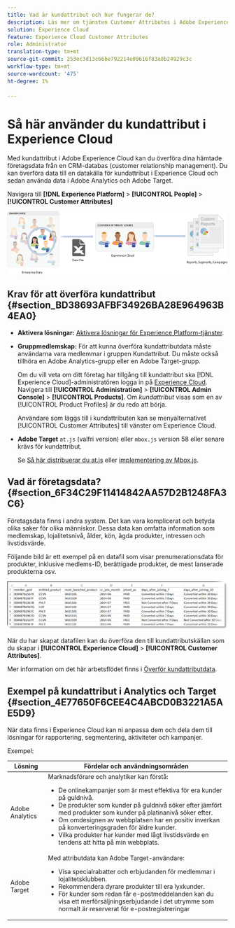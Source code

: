```yaml
---
title: Vad är kundattribut och hur fungerar de?
description: Läs mer om tjänsten Customer Attributes i Adobe Experience Cloud. Upptäck hur du överför kundattributdata för användning i Adobe Analytics och Adobe Target.
solution: Experience Cloud
feature: Experience Cloud Customer Attributes
role: Administrator
translation-type: tm+mt
source-git-commit: 253ec3d13c66be792214e09616f83e8b24929c3c
workflow-type: tm+mt
source-wordcount: '475'
ht-degree: 1%

---
```



# Så här använder du kundattribut i Experience Cloud

Med kundattribut i Adobe Experience Cloud kan du överföra dina hämtade företagsdata från en CRM-databas (customer relationship management). Du kan överföra data till en datakälla för kundattribut i Experience Cloud och sedan använda data i Adobe Analytics och Adobe Target.

Navigera till **[!DNL Experience Platform]** > **[!UICONTROL People]** > **[!UICONTROL Customer Attributes]**

![](assets/custom_reports.png)

## Krav för att överföra kundattribut {#section_BD38693AFBF34926BA28E964963B4EA0}

* **Aktivera lösningar:** [Aktivera lösningar för Experience Platform-tjänster](../core-services/core-services.md#concept_07ED1D5C64234E77976E6D572E78FB9C).

* **Gruppmedlemskap:** För att kunna överföra kundattributdata måste användarna vara medlemmar i gruppen [ ](../admin-getting-started/admin-getting-started.md#task_3295A85536BF48899A1AB40D207E77E9)Kundattribut. Du måste också tillhöra en Adobe Analytics-grupp eller en Adobe Target-grupp.

   Om du vill veta om ditt företag har tillgång till kundattribut ska [!DNL Experience Cloud]-administratören logga in på [Experience Cloud](https://experience.adobe.com). Navigera till **[!UICONTROL Administration]** > **[!UICONTROL Admin Console]** > **[!UICONTROL Products]**. Om *kundattribut* visas som en av [!UICONTROL Product Profiles] är du redo att börja.

   Användare som läggs till i kundattributen kan se menyalternativet [!UICONTROL Customer Attributes] till vänster om Experience Cloud.

* **Adobe Target** `at.js`  (valfri version) eller  `mbox.js` version 58 eller senare krävs för kundattribut.

   Se [Så här distribuerar du at.js](https://docs.adobe.com/content/help/en/target/using/implement-target/client-side/deploy-at-js/how-to-deployatjs.html) eller [implementering av Mbox.js](https://docs.adobe.com/content/help/en/target/using/implement-target/client-side/mbox-implement/mbox-download.html).

## Vad är företagsdata? {#section_6F34C29F11414842AA57D2B1248FA3C6}

Företagsdata finns i andra system. Det kan vara komplicerat och betyda olika saker för olika människor. Dessa data kan omfatta information som medlemskap, lojalitetsnivå, ålder, kön, ägda produkter, intressen och livstidsvärde.

Följande bild är ett exempel på en datafil som visar prenumerationsdata för produkter, inklusive medlems-ID, berättigade produkter, de mest lanserade produkterna osv.

![](assets/01_crs_usecase.png)

När du har skapat datafilen kan du överföra den till kundattributskällan som du skapar i **[!UICONTROL Experience Cloud]** > **[!UICONTROL Customer Attributes]**.

Mer information om det här arbetsflödet finns i [Överför kundattributdata](../attributes/t-crs-usecase.md#task_BCC327B2A0EF4A1BBB2934013AB92B78).

## Exempel på kundattribut i Analytics och Target {#section_4E77650F6CEE4C4ABCD0B3221A5AE5D9}

När data finns i Experience Cloud kan ni anpassa dem och dela dem till lösningar för rapportering, segmentering, aktiviteter och kampanjer.

Exempel:

| Lösning | Fördelar och användningsområden |
|--- |--- |
| Adobe Analytics | Marknadsförare och analytiker kan förstå:<ul><li>De onlinekampanjer som är mest effektiva för era kunder på guldnivå.</li><li>De produkter som kunder på guldnivå söker efter jämfört med produkter som kunder på platinanivå söker efter.</li><li>Om omdesignen av webbplatsen har en positiv inverkan på konverteringsgraden för äldre kunder.</li><li>Vilka produkter har kunder med lågt livstidsvärde en tendens att hitta på min webbplats.</li></ul> |
| Adobe Target | Med attributdata kan Adobe Target-användare:<ul><li>Visa specialrabatter och erbjudanden för medlemmar i lojalitetsklubben.</li><li>Rekommendera dyrare produkter till era lyxkunder.</li><li>För kunder som redan får e-postmeddelanden kan du visa ett merförsäljningserbjudande i det utrymme som normalt är reserverat för e-postregistreringar</li></ul> |
